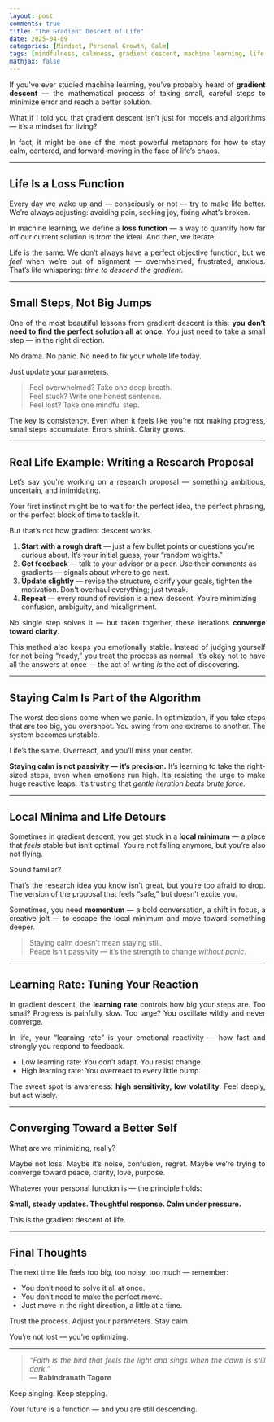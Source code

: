 ```yaml
---
layout: post
comments: true
title: "The Gradient Descent of Life"
date: 2025-04-09
categories: [Mindset, Personal Growth, Calm]
tags: [mindfulness, calmness, gradient descent, machine learning, life philosophy]
mathjax: false
---
```


<style>
p {
  text-align: justify;
}
.post pre, .post code {
    border: none;
    background-color: #eee;
}

</style>

If you've ever studied machine learning, you've probably heard of **gradient descent** — the mathematical process of taking small, careful steps to minimize error and reach a better solution.

What if I told you that gradient descent isn’t just for models and algorithms — it’s a mindset for living?

In fact, it might be one of the most powerful metaphors for how to stay calm, centered, and forward-moving in the face of life’s chaos.

---

## Life Is a Loss Function

Every day we wake up and — consciously or not — try to make life better. We’re always adjusting: avoiding pain, seeking joy, fixing what’s broken.

In machine learning, we define a **loss function** — a way to quantify how far off our current solution is from the ideal. And then, we iterate.

Life is the same. We don’t always have a perfect objective function, but we *feel* when we’re out of alignment — overwhelmed, frustrated, anxious. That’s life whispering: *time to descend the gradient.*

---

## Small Steps, Not Big Jumps

One of the most beautiful lessons from gradient descent is this: **you don’t need to find the perfect solution all at once**. You just need to take a small step — in the right direction.

No drama. No panic. No need to fix your whole life today.

Just update your parameters.

> Feel overwhelmed? Take one deep breath.  
> Feel stuck? Write one honest sentence.  
> Feel lost? Take one mindful step.

The key is consistency. Even when it feels like you’re not making progress, small steps accumulate. Errors shrink. Clarity grows.

---

## Real Life Example: Writing a Research Proposal

Let’s say you're working on a research proposal — something ambitious, uncertain, and intimidating.

Your first instinct might be to wait for the perfect idea, the perfect phrasing, or the perfect block of time to tackle it.

But that’s not how gradient descent works.

1. **Start with a rough draft** — just a few bullet points or questions you're curious about. It’s your initial guess, your “random weights.”
2. **Get feedback** — talk to your advisor or a peer. Use their comments as gradients — signals about where to go next.
3. **Update slightly** — revise the structure, clarify your goals, tighten the motivation. Don't overhaul everything; just tweak.
4. **Repeat** — every round of revision is a new descent. You’re minimizing confusion, ambiguity, and misalignment.

No single step solves it — but taken together, these iterations **converge toward clarity**.

This method also keeps you emotionally stable. Instead of judging yourself for not being “ready,” you treat the process as normal. It’s okay not to have all the answers at once — the act of writing *is* the act of discovering.

---

## Staying Calm Is Part of the Algorithm

The worst decisions come when we panic. In optimization, if you take steps that are too big, you overshoot. You swing from one extreme to another. The system becomes unstable.

Life’s the same. Overreact, and you’ll miss your center.

**Staying calm is not passivity — it’s precision.** It’s learning to take the right-sized steps, even when emotions run high. It’s resisting the urge to make huge reactive leaps. It’s trusting that *gentle iteration beats brute force.*

---

## Local Minima and Life Detours

Sometimes in gradient descent, you get stuck in a **local minimum** — a place that *feels* stable but isn’t optimal. You’re not falling anymore, but you’re also not flying.

Sound familiar?

That’s the research idea you know isn’t great, but you’re too afraid to drop. The version of the proposal that feels “safe,” but doesn’t excite you.

Sometimes, you need **momentum** — a bold conversation, a shift in focus, a creative jolt — to escape the local minimum and move toward something deeper.

> Staying calm doesn’t mean staying still.  
> Peace isn’t passivity — it’s the strength to change *without panic*.

---

## Learning Rate: Tuning Your Reaction

In gradient descent, the **learning rate** controls how big your steps are. Too small? Progress is painfully slow. Too large? You oscillate wildly and never converge.

In life, your “learning rate” is your emotional reactivity — how fast and strongly you respond to feedback.

- Low learning rate: You don’t adapt. You resist change.
- High learning rate: You overreact to every little bump.

The sweet spot is awareness: **high sensitivity, low volatility**. Feel deeply, but act wisely.

---

## Converging Toward a Better Self

What are we minimizing, really?

Maybe not loss. Maybe it’s noise, confusion, regret. Maybe we’re trying to converge toward peace, clarity, love, purpose.

Whatever your personal function is — the principle holds:

**Small, steady updates. Thoughtful response. Calm under pressure.**

This is the gradient descent of life.

---

## Final Thoughts

The next time life feels too big, too noisy, too much — remember:

- You don’t need to solve it all at once.
- You don’t need to make the perfect move.
- Just move in the right direction, a little at a time.

Trust the process. Adjust your parameters. Stay calm.

You’re not lost — you’re optimizing.

---

> _“Faith is the bird that feels the light and sings when the dawn is still dark.”_  
> — **Rabindranath Tagore**

Keep singing. Keep stepping.

Your future is a function — and you are still descending.
